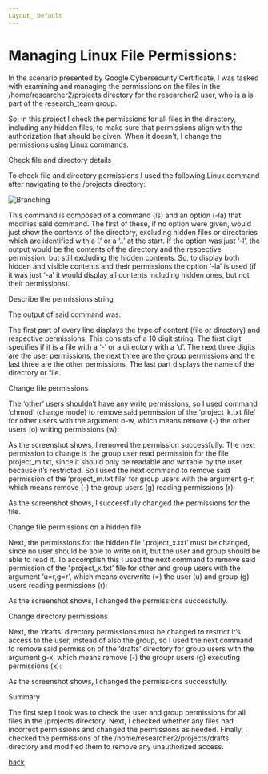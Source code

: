 ```yaml
---
Layout_ Default
---
```


# Managing Linux File Permissions: 

In the scenario presented by Google Cybersecurity Certificate, I was tasked with examining and managing the permissions on the files in the /home/researcher2/projects directory for the researcher2 user, who is a is part of the research_team group. 

So, in this project I check the permissions for all files in the directory, including any hidden files, to make sure that permissions align with the authorization that should be given. When it doesn't, I change the permissions using Linux commands. 


Check file and directory details 

To check file and directory permissions I used the following Linux command after navigating to the /projects directory: 

![Branching](https://guides.github.com/activities/hello-world/branching.png)

This command is composed of a command (ls) and an option (-la) that modifies said command. The first of these, if no option were given, would just show the contents of the directory, excluding hidden files or directories which are identified with a ‘.’ or a ‘..’ at the start. If the option was just ‘-l’, the output would be the contents of the directory and the respective permission, but still excluding the hidden contents. So, to display both hidden and visible contents and their permissions the option ‘-la’ is used (if it was just ‘-a’ it would display all contents including hidden ones, but not their permissions). 

Describe the permissions string 

The output of said command was: 
 

The first part of every line displays the type of content (file or directory) and respective permissions. This consists of a 10 digit string. The first digit specifies if it is a file with a ‘-’ or a directory with a ‘d’. The next three digits are the user permissions, the next three are the group permissions and the last three are the other permissions. The last part displays the name of the directory or file.  

Change file permissions 

The ‘other’ users shouldn’t have any write permissions, so I used command ‘chmod’ (change mode) to remove said permission of the ‘project_k.txt file’ for other users with the argument o-w, which means remove (-) the other users (o) writing permissions (w): 

 

As the screenshot shows, I removed the permission successfully. The next permission to change is the group user read permission for the file project_m.txt, since it should only be readable and writable by the user because it’s restricted. So I used the next command to remove said permission of the ‘project_m.txt file’ for group users with the argument g-r, which means remove (-) the group users (g) reading permissions (r): 

 

As the screenshot shows, I successfully changed the permissions for the file.  

Change file permissions on a hidden file 

Next, the permissions for the hidden file ‘.project_x.txt’ must be changed, since no user should be able to write on it, but the user and group should be able to read it. To accomplish this I used the next command to remove said permission of the ‘.project_x.txt’ file for other and group users with the argument ‘u=r,g=r’, which means overwrite (=) the user (u) and group (g) users reading permissions (r): 

 

As the screenshot shows, I changed the permissions successfully. 

Change directory permissions 

Next, the ‘drafts’ directory permissions must be changed to restrict it’s access to the user, instead of also the group, so I used the next command to remove said permission of the ‘drafts’ directory for group users with the argument g-x, which means remove (-) the groupr users (g) executing permissions (x): 

  

As the screenshot shows, I changed the permissions successfully. 

Summary 

The first step I took was to check the user and group permissions for all files in the /projects directory. Next, I checked whether any files had incorrect permissions and changed the permissions as needed. Finally, I checked the permissions of the /home/researcher2/projects/drafts directory and modified them to remove any unauthorized access. 

[back](./)
